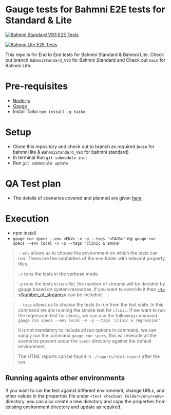 # Gauge tests for Bahmni E2E tests for Standard & Lite

[![Bahmni Standard V93 E2E Tests](https://github.com/Bahmni/bahmni-e2e-tests/actions/workflows/BahmniStandard_V93_E2E_Test.yml/badge.svg?branch=main)](https://github.com/Bahmni/bahmni-e2e-tests/actions/workflows/BahmniStandard_V93_E2E_Test.yml)

[![Bahmni Lite E2E Tests](https://github.com/Bahmni/bahmni-e2e-tests/actions/workflows/BahmniLite_E2E_Test.yml/badge.svg)](https://github.com/Bahmni/bahmni-e2e-tests/actions/workflows/BahmniLite_E2E_Test.yml)

This repo is for End to End tests for Bahmni Standard & Bahmni Lite. Check out branch `BahmniStandard_V93` for Bahmni Standard and Check out `main` for Bahmni Lite.

# Pre-requisites
* [Node-js](https://nodejs.org/en/)
* [Gauge](https://docs.gauge.org/getting_started/installing-gauge.html?os=macos&language=javascript&ide=vscode)
* Install Taiko `npm install -g taiko`

# Setup
* Clone this repository and check out to branch as required.(`main` for bahmni lite & `BahmniStandard_V93` for bahmni standard)
* In terminal Run `git submodule init`
* Run `git submodule update`

# QA Test plan
* The details of scenarios covered and planned are given [here](https://bahmni.atlassian.net/wiki/spaces/BAH/pages/2813427741/QA+Automation+Testing)

# Execution
* npm install
* `gauge run specs --env <ENV> -v -p --tags '<TAGS>'`
eg: `gauge run specs --env local -v -p --tags 'clinic & smoke'`

> `--env` allows us to choose the environment on which the tests can run. These are the subfolders of the env folder with relevant property files.

> `-v` runs the tests in the verbose mode

> `-p` runs the tests in parallel, the number of streams will be decided by gauge based on system resources. 
If you want to override it then [-n=<Number_of_streams>](https://docs.gauge.org/execution.html?os=macos&language=javascript&ide=vscode#:~:text=data/uat.-,Parallel%20execution%C2%B6,-Specs%20can%20be) can be included.

> `--tags` allows us to choose the tests to run from the test suite. 
    In this command we are running the smoke test for `clinic`. 
    If we want to run the regression test for clinics, we can use the following command
    `gauge run specs --env local -v -p --tags 'clinic & regression'`

> It is not mandatory to include all run options in command, we can simply run the command `gauge run specs`, this will execute all the scenarios present under the `specs` directory against the default environment.
    
> The HTML reports can be found in `./reports/html-report` after the run.

## Running againts other environments
If you want to run the test against different environment, change URLs, and other values in the properties file under `<test checkout Folder>/env/<env>` directory. you can also create a new directory and copy the properties from existing environment directory and update as required.
